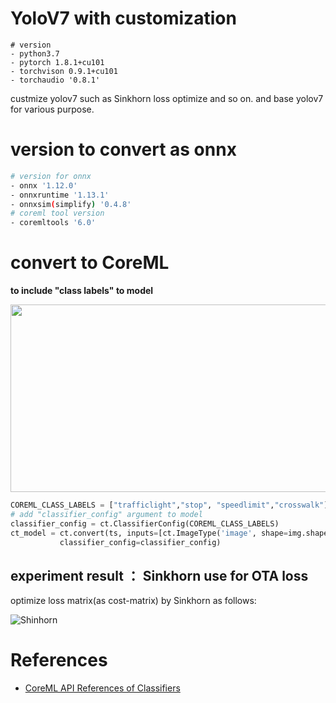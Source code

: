 # YoloV7 with customization

```
# version
- python3.7
- pytorch 1.8.1+cu101
- torchvison 0.9.1+cu101
- torchaudio '0.8.1'
```


custmize yolov7 such as Sinkhorn loss optimize and so on. and base yolov7 for various purpose.


# version to convert as onnx

```sh
# version for onnx 
- onnx '1.12.0'
- onnxruntime '1.13.1'
- onnxsim(simplify) '0.4.8'
# coreml tool version
- coremltools '6.0'
```

# convert to CoreML 

<b>to include "class labels" to model</b>

<img src="https://user-images.githubusercontent.com/48679574/200152880-9e9d5557-b2d6-4418-8774-63e96d02dd45.png" width="800" height="300"/>

```python
COREML_CLASS_LABELS = ["trafficlight","stop", "speedlimit","crosswalk"]
# add "classifier_config" argument to model
classifier_config = ct.ClassifierConfig(COREML_CLASS_LABELS)
ct_model = ct.convert(ts, inputs=[ct.ImageType('image', shape=img.shape, scale=1 / 255.0, bias=[0, 0, 0])], 
           classifier_config=classifier_config)
```

## experiment result ： Sinkhorn use for OTA loss
optimize loss matrix(as cost-matrix) by Sinkhorn as follows:

![Shinhorn](https://user-images.githubusercontent.com/48679574/200572062-b75718c7-11dd-41d0-88e5-11ee40c7bcb7.png)





# References
- [CoreML API References of Classifiers](https://coremltools.readme.io/docs/classifiers)

